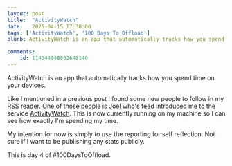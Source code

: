 ```yaml
---
layout: post
title:  "ActivityWatch"
date:   2025-04-15 17:30:00
tags: ['ActivityWatch', '100 Days To Offload']
blurb: ActivityWatch is an app that automatically tracks how you spend time on your devices.

comments:
    id: 114344088862648140
---
```

ActivityWatch is an app that automatically tracks how you spend time on your devices.

Like I mentioned in a previous post I found some new people to follow in my RSS reader. One of those people is [Joel] who's feed introduced me to the service [ActivityWatch]. This is now currently running on my machine so I can see how exactly I'm spending my time.

My intention for now is simply to use the reporting for self reflection. Not sure if I want to be publishing any stats publicly.

This is day 4 of #100DaysToOffload.

[ActivityWatch]: https://activitywatch.net/
[Joel]: https://joelchrono.xyz